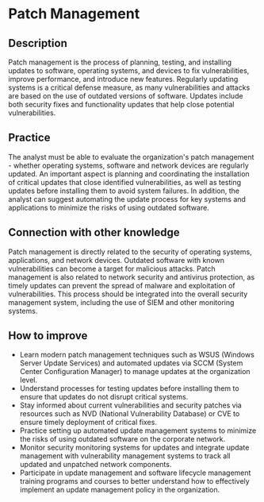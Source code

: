 # Patch Management

## Description
Patch management is the process of planning, testing, and installing updates to software, operating systems, and devices to fix vulnerabilities, improve performance, and introduce new features. Regularly updating systems is a critical defense measure, as many vulnerabilities and attacks are based on the use of outdated versions of software. Updates include both security fixes and functionality updates that help close potential vulnerabilities.

## Practice
The analyst must be able to evaluate the organization's patch management - whether operating systems, software and network devices are regularly updated. An important aspect is planning and coordinating the installation of critical updates that close identified vulnerabilities, as well as testing updates before installing them to avoid system failures. In addition, the analyst can suggest automating the update process for key systems and applications to minimize the risks of using outdated software.

## Connection with other knowledge
Patch management is directly related to the security of operating systems, applications, and network devices. Outdated software with known vulnerabilities can become a target for malicious attacks. Patch management is also related to network security and antivirus protection, as timely updates can prevent the spread of malware and exploitation of vulnerabilities. This process should be integrated into the overall security management system, including the use of SIEM and other monitoring systems.

## How to improve
- Learn modern patch management techniques such as WSUS (Windows Server Update Services) and automated updates via SCCM (System Center Configuration Manager) to manage updates at the organization level.
- Understand processes for testing updates before installing them to ensure that updates do not disrupt critical systems.
- Stay informed about current vulnerabilities and security patches via resources such as NVD (National Vulnerability Database) or CVE to ensure timely deployment of critical fixes.
- Practice setting up automated update management systems to minimize the risks of using outdated software on the corporate network.
- Monitor security monitoring systems for updates and integrate update management with vulnerability management systems to track all updated and unpatched network components.
- Participate in update management and software lifecycle management training programs and courses to better understand how to effectively implement an update management policy in the organization.
